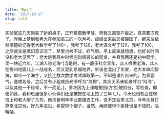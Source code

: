 ```yaml
---
title: 冻pi了
date: '2017-10-17'
slug: cold
---
```

实验室这几天刚装了新的桌子，正开着窗散甲醛，而我又离窗户最近，真真要冻死了。昨晚上梦到和老大在参加高三的一次月考，成绩出来后又被碾压了，醒来后依然清楚的记得老大数学考了140+，我考了126，老大语文考了120，我考了100，之后就全是魔幻意识流了，梦里也考不过，好气啊。早上起来就想想，也好长时间没和老大见面了：老大是我高中时候座时间最长的同桌，并且我两还是初中同学，呆一块近六年，江湖人称老海^[当是时，有一静乐社会青年，众人唤做老海，此人在忻州地面儿上一战成名，后又混到京城地界，听说也混出了名堂，老大本命闫智海，单带一个海字，又接连数次数学考试单取第一，不知是谁传出来的，为显霸气，遂成名号。之后又有小组成员光爷呼为“海狗”，其余关系亲昵者呼为“阿海”，以及其他一干称号，不一而足。]，多次因为上课瞎搁到(方言)被扣分，写检查，即便如此，我和班里很多小伙伴们还是被摁在地上拍了三年T_T。今天也借机会在微信上和老大聊了几句，他准备明年毕业直接去工作，说不定会来北京，今年元旦打算来北京玩，好几年没见，希望带个嫂子，当然，再顺便带个弟妹也是不错的，哈哈哈。
